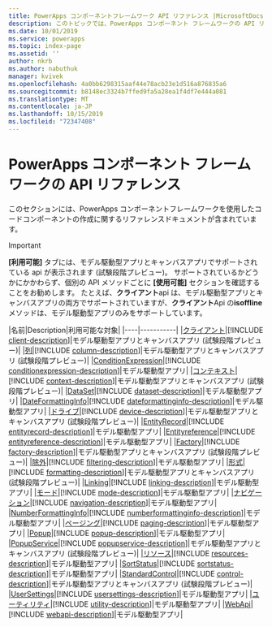 ```yaml
---
title: PowerApps コンポーネントフレームワーク API リファレンス |MicrosoftDocs
description: このトピックでは、PowerApps コンポーネント フレームワークの API リファレンスを提供します。
ms.date: 10/01/2019
ms.service: powerapps
ms.topic: index-page
ms.assetid: ''
author: nkrb
ms.author: nabuthuk
manager: kvivek
ms.openlocfilehash: 4a0bb6298315aaf44e78acb23e1d516a876835a6
ms.sourcegitcommit: b8148ec3324b7ffed9fa5a28ea1f4df7e444a081
ms.translationtype: MT
ms.contentlocale: ja-JP
ms.lasthandoff: 10/15/2019
ms.locfileid: "72347408"
---
```

# <a name="powerapps-component-framework-api-reference"></a>PowerApps コンポーネント フレームワークの API リファレンス

このセクションには、PowerApps コンポーネントフレームワークを使用したコードコンポーネントの作成に関するリファレンスドキュメントが含まれています。

> [!IMPORTANT]
> **[利用可能]** タブには、モデル駆動型アプリとキャンバスアプリでサポートされている api が表示されます (試験段階プレビュー)。 サポートされているかどうかにかかわらず、個別の API メソッドごとに **[使用可能]** セクションを確認することをお勧めします。 たとえば、**クライアント**api は、モデル駆動型アプリとキャンバスアプリの両方でサポートされていますが、**クライアント**Api の**isoffline**メソッドは、モデル駆動型アプリのみをサポートしています。

|名前|Description|利用可能な対象|
|----|-----------|
|[クライアント](client.md)|[!INCLUDE [client-description](includes/client-description.md)]|モデル駆動型アプリとキャンバスアプリ (試験段階プレビュー)|
|[列](column.md)|[!INCLUDE [column-description](includes/column-description.md)]|モデル駆動型アプリとキャンバスアプリ (試験段階プレビュー)|
|[ConditionExpression](conditionexpression.md)|[!INCLUDE [conditionexpression-description](includes/conditionexpression-description.md)]|モデル駆動型アプリ|
|[コンテキスト](context.md)|[!INCLUDE [context-description](includes/context-description.md)]|モデル駆動型アプリとキャンバスアプリ (試験段階プレビュー)|
|[DataSet](dataset.md)|[!INCLUDE [dataset-description](includes/dataset-description.md)]|モデル駆動型アプリ|
|[DateFormattingInfo](dateformattinginfo.md)|[!INCLUDE [dateformattinginfo-description](includes/dateformattinginfo-description.md)]|モデル駆動型アプリ|
|[ドライブ](device.md)|[!INCLUDE [device-description](includes/device-description.md)]|モデル駆動型アプリとキャンバスアプリ (試験段階プレビュー)|
|[EntityRecord](entityrecord.md)|[!INCLUDE [entityrecord-description](includes/entityrecord-description.md)]|モデル駆動型アプリ|
|[Entityreference](entityreference.md)|[!INCLUDE [entityreference-description](includes/entityreference-description.md)]|モデル駆動型アプリ|
|[Factory](factory.md)|[!INCLUDE [factory-description](includes/factory-description.md)]|モデル駆動型アプリとキャンバスアプリ (試験段階プレビュー)|
|[除外](filtering.md)|[!INCLUDE [filtering-description](includes/filtering-description.md)]|モデル駆動型アプリ|
|[形式](formatting.md)|[!INCLUDE [formatting-description](includes/formatting-description.md)]|モデル駆動型アプリとキャンバスアプリ (試験段階プレビュー)|
|[Linking](linking.md)|[!INCLUDE [linking-description](includes/linking-description.md)]|モデル駆動型アプリ|
|[モード](mode.md)|[!INCLUDE [mode-description](includes/mode-description.md)]|モデル駆動型アプリ|
|[ナビゲーション](navigation.md)|[!INCLUDE [navigation-description](includes/navigation-description.md)]|モデル駆動型アプリ|
|[NumberFormattingInfo](numberformattinginfo.md)|[!INCLUDE [numberformattinginfo-description](includes/numberformattinginfo-description.md)]|モデル駆動型アプリ|
|[ページング](paging.md)|[!INCLUDE [paging-description](includes/paging-description.md)]|モデル駆動型アプリ|
|[Popup](popup.md)|[!INCLUDE [popup-description](includes/popup-description.md)]|モデル駆動型アプリ|
|[PopupService](popupservice.md)|[!INCLUDE [popupservice-description](includes/popupservice-description.md)]|モデル駆動型アプリとキャンバスアプリ (試験段階プレビュー)|
|[リソース](resources.md)|[!INCLUDE [resources-description](includes/resources-description.md)]|モデル駆動型アプリ|
|[SortStatus](sortstatus.md)|[!INCLUDE [sortstatus-description](includes/sortstatus-description.md)]|モデル駆動型アプリ|
|[StandardControl](control.md)|[!INCLUDE [control-description](includes/control-description.md)]|モデル駆動型アプリとキャンバスアプリ (試験段階プレビュー)|
|[UserSettings](usersettings.md)|[!INCLUDE [usersettings-description](includes/usersettings-description.md)]|モデル駆動型アプリ|
|[ユーティリティ](utility.md)|[!INCLUDE [utility-description](includes/utility-description.md)]|モデル駆動型アプリ|
|[WebApi](webapi.md)|[!INCLUDE [webapi-description](includes/webapi-description.md)]|モデル駆動型アプリ|
